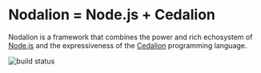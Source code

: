 # Nodalion = Node.js + Cedalion
Nodalion is a framework that combines the power and rich echosystem of [Node.js](https://nodejs.org/en/) and the expressiveness of the [Cedalion](http://cedalion.org) programming language.

![build status](https://travis-ci.org/brosenan/nodalion.svg?branch=master)
